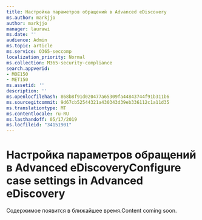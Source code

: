 ```yaml
---
title: Настройка параметров обращений в Advanced eDiscovery
ms.author: markjjo
author: markjjo
manager: laurawi
ms.date: ''
audience: Admin
ms.topic: article
ms.service: O365-seccomp
localization_priority: Normal
ms.collection: M365-security-compliance
search.appverid:
- MOE150
- MET150
ms.assetid: ''
description: ''
ms.openlocfilehash: 868b8f91d020477a65309fa44843744f91b311b6
ms.sourcegitcommit: 9d67cb52544321a430343d39eb336112c1a11d35
ms.translationtype: MT
ms.contentlocale: ru-RU
ms.lasthandoff: 05/17/2019
ms.locfileid: "34151901"
---
```

# <a name="configure-case-settings-in-advanced-ediscovery"></a><span data-ttu-id="1049f-102">Настройка параметров обращений в Advanced eDiscovery</span><span class="sxs-lookup"><span data-stu-id="1049f-102">Configure case settings in Advanced eDiscovery</span></span>

<span data-ttu-id="1049f-103">Содержимое появится в ближайшее время.</span><span class="sxs-lookup"><span data-stu-id="1049f-103">Content coming soon.</span></span>